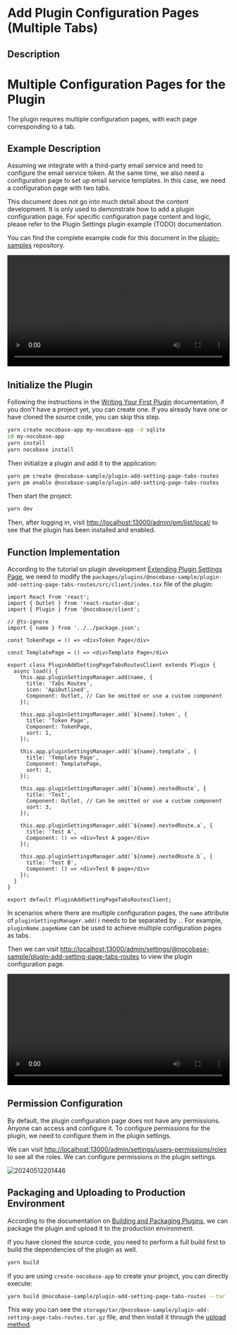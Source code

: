 # Add Plugin Configuration Pages (Multiple Tabs)

## Description

# Multiple Configuration Pages for the Plugin

The plugin requires multiple configuration pages, with each page corresponding to a tab.

## Example Description

Assuming we integrate with a third-party email service and need to configure the email service token. At the same time, we also need a configuration page to set up email service templates. In this case, we need a configuration page with two tabs.

This document does not go into much detail about the content development. It is only used to demonstrate how to add a plugin configuration page. For specific configuration page content and logic, please refer to the Plugin Settings plugin example (TODO) documentation.

You can find the complete example code for this document in the [plugin-samples](https://github.com/nocobase/plugin-samples/tree/main/packages/plugins/%40nocobase-sample/plugin-add-setting-page-tabs-routes) repository.

<video width="100%" controls>
  <source src="https://static-docs.nocobase.com/7.mp4" type="video/mp4">
</video>

## Initialize the Plugin

Following the instructions in the [Writing Your First Plugin](/development/your-fisrt-plugin) documentation, if you don't have a project yet, you can create one. If you already have one or have cloned the source code, you can skip this step.

```bash
yarn create nocobase-app my-nocobase-app -d sqlite
cd my-nocobase-app
yarn install
yarn nocobase install
```

Then initialize a plugin and add it to the application:

```bash
yarn pm create @nocobase-sample/plugin-add-setting-page-tabs-routes
yarn pm enable @nocobase-sample/plugin-add-setting-page-tabs-routes
```

Then start the project:

```bash
yarn dev
```

Then, after logging in, visit [http://localhost:13000/admin/pm/list/local/](http://localhost:13000/admin/pm/list/local/) to see that the plugin has been installed and enabled.

## Function Implementation

According to the tutorial on plugin development [Extending Plugin Settings Page](/development/client/router#extending-plugin-settings-page), we need to modify the `packages/plugins/@nocobase-sample/plugin-add-setting-page-tabs-routes/src/client/index.tsx` file of the plugin:

```tsx | pure
import React from 'react';
import { Outlet } from 'react-router-dom';
import { Plugin } from '@nocobase/client';

// @ts-ignore
import { name } from '../../package.json';

const TokenPage = () => <div>Token Page</div>

const TemplatePage = () => <div>Template Page</div>

export class PluginAddSettingPageTabsRoutesClient extends Plugin {
  async load() {
    this.app.pluginSettingsManager.add(name, {
      title: 'Tabs Routes',
      icon: 'ApiOutlined',
      Component: Outlet, // Can be omitted or use a custom component
    });

    this.app.pluginSettingsManager.add(`${name}.token`, {
      title: 'Token Page',
      Component: TokenPage,
      sort: 1,
    });

    this.app.pluginSettingsManager.add(`${name}.template`, {
      title: 'Template Page',
      Component: TemplatePage,
      sort: 2,
    });

    this.app.pluginSettingsManager.add(`${name}.nestedRoute`, {
      title: 'Test',
      Component: Outlet, // Can be omitted or use a custom component
      sort: 3,
    });

    this.app.pluginSettingsManager.add(`${name}.nestedRoute.a`, {
      title: 'Test A',
      Component: () => <div>Test A page</div>
    });

    this.app.pluginSettingsManager.add(`${name}.nestedRoute.b`, {
      title: 'Test B',
      Component: () => <div>Test B page</div>
    });
  }
}

export default PluginAddSettingPageTabsRoutesClient;
```

In scenarios where there are multiple configuration pages, the `name` attribute of `pluginSettingsManager.add()` needs to be separated by `.`. For example, `pluginName.pageName` can be used to achieve multiple configuration pages as tabs.

Then we can visit [http://localhost:13000/admin/settings/@nocobase-sample/plugin-add-setting-page-tabs-routes](http://localhost:13000/admin/settings/@nocobase-sample/plugin-add-setting-page-tabs-routes) to view the plugin configuration page.

<video width="100%" controls>
  <source src="https://static-docs.nocobase.com/7.mp4" type="video/mp4">
</video>

## Permission Configuration

By default, the plugin configuration page does not have any permissions. Anyone can access and configure it. To configure permissions for the plugin, we need to configure them in the plugin settings.

We can visit [http://localhost:13000/admin/settings/users-permissions/roles](http://localhost:13000/admin/settings/users-permissions/roles) to see all the roles. We can configure permissions in the plugin settings.

![20240512201446](https://static-docs.nocobase.com/20240512201446.png)

## Packaging and Uploading to Production Environment

According to the documentation on [Building and Packaging Plugins](/development/your-fisrt-plugin#building-and-packaging-plugins), we can package the plugin and upload it to the production environment.

If you have cloned the source code, you need to perform a full build first to build the dependencies of the plugin as well.

```bash
yarn build
```

If you are using `create-nocobase-app` to create your project, you can directly execute:

```bash
yarn build @nocobase-sample/plugin-add-setting-page-tabs-routes --tar
```

This way you can see the `storage/tar/@nocobase-sample/plugin-add-setting-page-tabs-routes.tar.gz` file, and then install it through the [upload method](/welcome/getting-started/plugin).
